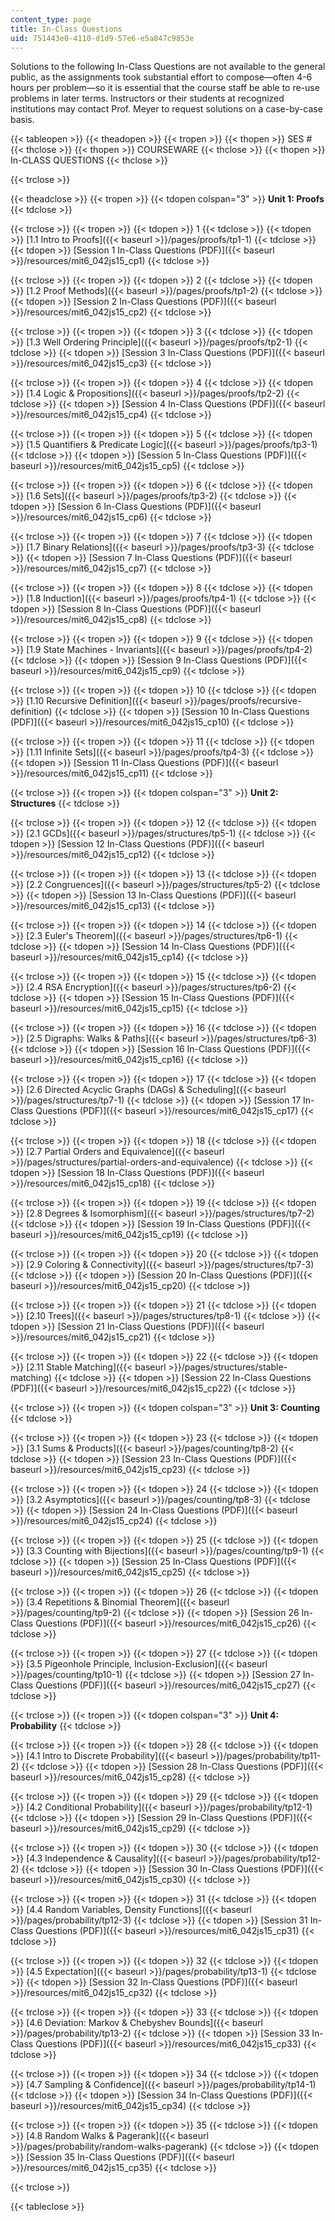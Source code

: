```yaml
---
content_type: page
title: In-Class Questions
uid: 751443e0-4110-d1d9-57e6-e5a847c9853e
---
```


Solutions to the following In-Class Questions are not available to the general public, as the assignments took substantial effort to compose—often 4-6 hours per problem—so it is essential that the course staff be able to re-use problems in later terms. Instructors or their students at recognized institutions may contact Prof. Meyer to request solutions on a case-by-case basis.

{{< tableopen >}}
{{< theadopen >}}
{{< tropen >}}
{{< thopen >}}
SES #
{{< thclose >}}
{{< thopen >}}
COURSEWARE
{{< thclose >}}
{{< thopen >}}
In-CLASS QUESTIONS
{{< thclose >}}

{{< trclose >}}

{{< theadclose >}}
{{< tropen >}}
{{< tdopen colspan="3" >}}
**Unit 1: Proofs**
{{< tdclose >}}

{{< trclose >}}
{{< tropen >}}
{{< tdopen >}}
1
{{< tdclose >}}
{{< tdopen >}}
[1.1 Intro to Proofs]({{< baseurl >}}/pages/proofs/tp1-1)
{{< tdclose >}}
{{< tdopen >}}
[Session 1 In-Class Questions (PDF)]({{< baseurl >}}/resources/mit6_042js15_cp1)
{{< tdclose >}}

{{< trclose >}}
{{< tropen >}}
{{< tdopen >}}
2
{{< tdclose >}}
{{< tdopen >}}
[1.2 Proof Methods]({{< baseurl >}}/pages/proofs/tp1-2)
{{< tdclose >}}
{{< tdopen >}}
[Session 2 In-Class Questions (PDF)]({{< baseurl >}}/resources/mit6_042js15_cp2)
{{< tdclose >}}

{{< trclose >}}
{{< tropen >}}
{{< tdopen >}}
3
{{< tdclose >}}
{{< tdopen >}}
[1.3 Well Ordering Principle]({{< baseurl >}}/pages/proofs/tp2-1)
{{< tdclose >}}
{{< tdopen >}}
[Session 3 In-Class Questions (PDF)]({{< baseurl >}}/resources/mit6_042js15_cp3)
{{< tdclose >}}

{{< trclose >}}
{{< tropen >}}
{{< tdopen >}}
4
{{< tdclose >}}
{{< tdopen >}}
[1.4 Logic & Propositions]({{< baseurl >}}/pages/proofs/tp2-2)
{{< tdclose >}}
{{< tdopen >}}
[Session 4 In-Class Questions (PDF)]({{< baseurl >}}/resources/mit6_042js15_cp4)
{{< tdclose >}}

{{< trclose >}}
{{< tropen >}}
{{< tdopen >}}
5
{{< tdclose >}}
{{< tdopen >}}
[1.5 Quantifiers & Predicate Logic]({{< baseurl >}}/pages/proofs/tp3-1)
{{< tdclose >}}
{{< tdopen >}}
[Session 5 In-Class Questions (PDF)]({{< baseurl >}}/resources/mit6_042js15_cp5)
{{< tdclose >}}

{{< trclose >}}
{{< tropen >}}
{{< tdopen >}}
6
{{< tdclose >}}
{{< tdopen >}}
[1.6 Sets]({{< baseurl >}}/pages/proofs/tp3-2)
{{< tdclose >}}
{{< tdopen >}}
[Session 6 In-Class Questions (PDF)]({{< baseurl >}}/resources/mit6_042js15_cp6)
{{< tdclose >}}

{{< trclose >}}
{{< tropen >}}
{{< tdopen >}}
7
{{< tdclose >}}
{{< tdopen >}}
[1.7 Binary Relations]({{< baseurl >}}/pages/proofs/tp3-3)
{{< tdclose >}}
{{< tdopen >}}
[Session 7 In-Class Questions (PDF)]({{< baseurl >}}/resources/mit6_042js15_cp7)
{{< tdclose >}}

{{< trclose >}}
{{< tropen >}}
{{< tdopen >}}
8
{{< tdclose >}}
{{< tdopen >}}
[1.8 Induction]({{< baseurl >}}/pages/proofs/tp4-1)
{{< tdclose >}}
{{< tdopen >}}
[Session 8 In-Class Questions (PDF)]({{< baseurl >}}/resources/mit6_042js15_cp8)
{{< tdclose >}}

{{< trclose >}}
{{< tropen >}}
{{< tdopen >}}
9
{{< tdclose >}}
{{< tdopen >}}
[1.9 State Machines - Invariants]({{< baseurl >}}/pages/proofs/tp4-2)
{{< tdclose >}}
{{< tdopen >}}
[Session 9 In-Class Questions (PDF)]({{< baseurl >}}/resources/mit6_042js15_cp9)
{{< tdclose >}}

{{< trclose >}}
{{< tropen >}}
{{< tdopen >}}
10
{{< tdclose >}}
{{< tdopen >}}
[1.10 Recursive Definition]({{< baseurl >}}/pages/proofs/recursive-definition)
{{< tdclose >}}
{{< tdopen >}}
[Session 10 In-Class Questions (PDF)]({{< baseurl >}}/resources/mit6_042js15_cp10)
{{< tdclose >}}

{{< trclose >}}
{{< tropen >}}
{{< tdopen >}}
11
{{< tdclose >}}
{{< tdopen >}}
[1.11 Infinite Sets]({{< baseurl >}}/pages/proofs/tp4-3)
{{< tdclose >}}
{{< tdopen >}}
[Session 11 In-Class Questions (PDF)]({{< baseurl >}}/resources/mit6_042js15_cp11)
{{< tdclose >}}

{{< trclose >}}
{{< tropen >}}
{{< tdopen colspan="3" >}}
**Unit 2: Structures**
{{< tdclose >}}

{{< trclose >}}
{{< tropen >}}
{{< tdopen >}}
12
{{< tdclose >}}
{{< tdopen >}}
[2.1 GCDs]({{< baseurl >}}/pages/structures/tp5-1)
{{< tdclose >}}
{{< tdopen >}}
[Session 12 In-Class Questions (PDF)]({{< baseurl >}}/resources/mit6_042js15_cp12)
{{< tdclose >}}

{{< trclose >}}
{{< tropen >}}
{{< tdopen >}}
13
{{< tdclose >}}
{{< tdopen >}}
[2.2 Congruences]({{< baseurl >}}/pages/structures/tp5-2)
{{< tdclose >}}
{{< tdopen >}}
[Session 13 In-Class Questions (PDF)]({{< baseurl >}}/resources/mit6_042js15_cp13)
{{< tdclose >}}

{{< trclose >}}
{{< tropen >}}
{{< tdopen >}}
14
{{< tdclose >}}
{{< tdopen >}}
[2.3 Euler's Theorem]({{< baseurl >}}/pages/structures/tp6-1)
{{< tdclose >}}
{{< tdopen >}}
[Session 14 In-Class Questions (PDF)]({{< baseurl >}}/resources/mit6_042js15_cp14)
{{< tdclose >}}

{{< trclose >}}
{{< tropen >}}
{{< tdopen >}}
15
{{< tdclose >}}
{{< tdopen >}}
[2.4 RSA Encryption]({{< baseurl >}}/pages/structures/tp6-2)
{{< tdclose >}}
{{< tdopen >}}
[Session 15 In-Class Questions (PDF)]({{< baseurl >}}/resources/mit6_042js15_cp15)
{{< tdclose >}}

{{< trclose >}}
{{< tropen >}}
{{< tdopen >}}
16
{{< tdclose >}}
{{< tdopen >}}
[2.5 Digraphs: Walks & Paths]({{< baseurl >}}/pages/structures/tp6-3)
{{< tdclose >}}
{{< tdopen >}}
[Session 16 In-Class Questions (PDF)]({{< baseurl >}}/resources/mit6_042js15_cp16)
{{< tdclose >}}

{{< trclose >}}
{{< tropen >}}
{{< tdopen >}}
17
{{< tdclose >}}
{{< tdopen >}}
[2.6 Directed Acyclic Graphs (DAGs) & Scheduling]({{< baseurl >}}/pages/structures/tp7-1)
{{< tdclose >}}
{{< tdopen >}}
[Session 17 In-Class Questions (PDF)]({{< baseurl >}}/resources/mit6_042js15_cp17)
{{< tdclose >}}

{{< trclose >}}
{{< tropen >}}
{{< tdopen >}}
18
{{< tdclose >}}
{{< tdopen >}}
[2.7 Partial Orders and Equivalence]({{< baseurl >}}/pages/structures/partial-orders-and-equivalence)
{{< tdclose >}}
{{< tdopen >}}
[Session 18 In-Class Questions (PDF)]({{< baseurl >}}/resources/mit6_042js15_cp18)
{{< tdclose >}}

{{< trclose >}}
{{< tropen >}}
{{< tdopen >}}
19
{{< tdclose >}}
{{< tdopen >}}
[2.8 Degrees & Isomorphism]({{< baseurl >}}/pages/structures/tp7-2)
{{< tdclose >}}
{{< tdopen >}}
[Session 19 In-Class Questions (PDF)]({{< baseurl >}}/resources/mit6_042js15_cp19)
{{< tdclose >}}

{{< trclose >}}
{{< tropen >}}
{{< tdopen >}}
20
{{< tdclose >}}
{{< tdopen >}}
[2.9 Coloring & Connectivity]({{< baseurl >}}/pages/structures/tp7-3)
{{< tdclose >}}
{{< tdopen >}}
[Session 20 In-Class Questions (PDF)]({{< baseurl >}}/resources/mit6_042js15_cp20)
{{< tdclose >}}

{{< trclose >}}
{{< tropen >}}
{{< tdopen >}}
21
{{< tdclose >}}
{{< tdopen >}}
[2.10 Trees]({{< baseurl >}}/pages/structures/tp8-1)
{{< tdclose >}}
{{< tdopen >}}
[Session 21 In-Class Questions (PDF)]({{< baseurl >}}/resources/mit6_042js15_cp21)
{{< tdclose >}}

{{< trclose >}}
{{< tropen >}}
{{< tdopen >}}
22
{{< tdclose >}}
{{< tdopen >}}
[2.11 Stable Matching]({{< baseurl >}}/pages/structures/stable-matching)
{{< tdclose >}}
{{< tdopen >}}
[Session 22 In-Class Questions (PDF)]({{< baseurl >}}/resources/mit6_042js15_cp22)
{{< tdclose >}}

{{< trclose >}}
{{< tropen >}}
{{< tdopen colspan="3" >}}
**Unit 3: Counting** 
{{< tdclose >}}

{{< trclose >}}
{{< tropen >}}
{{< tdopen >}}
23
{{< tdclose >}}
{{< tdopen >}}
[3.1 Sums & Products]({{< baseurl >}}/pages/counting/tp8-2)
{{< tdclose >}}
{{< tdopen >}}
[Session 23 In-Class Questions (PDF)]({{< baseurl >}}/resources/mit6_042js15_cp23)
{{< tdclose >}}

{{< trclose >}}
{{< tropen >}}
{{< tdopen >}}
24
{{< tdclose >}}
{{< tdopen >}}
[3.2 Asymptotics]({{< baseurl >}}/pages/counting/tp8-3)
{{< tdclose >}}
{{< tdopen >}}
[Session 24 In-Class Questions (PDF)]({{< baseurl >}}/resources/mit6_042js15_cp24)
{{< tdclose >}}

{{< trclose >}}
{{< tropen >}}
{{< tdopen >}}
25
{{< tdclose >}}
{{< tdopen >}}
[3.3 Counting with Bijections]({{< baseurl >}}/pages/counting/tp9-1)
{{< tdclose >}}
{{< tdopen >}}
[Session 25 In-Class Questions (PDF)]({{< baseurl >}}/resources/mit6_042js15_cp25)
{{< tdclose >}}

{{< trclose >}}
{{< tropen >}}
{{< tdopen >}}
26
{{< tdclose >}}
{{< tdopen >}}
[3.4 Repetitions & Binomial Theorem]({{< baseurl >}}/pages/counting/tp9-2)
{{< tdclose >}}
{{< tdopen >}}
[Session 26 In-Class Questions (PDF)]({{< baseurl >}}/resources/mit6_042js15_cp26)
{{< tdclose >}}

{{< trclose >}}
{{< tropen >}}
{{< tdopen >}}
27
{{< tdclose >}}
{{< tdopen >}}
[3.5 Pigeonhole Principle, Inclusion-Exclusion]({{< baseurl >}}/pages/counting/tp10-1)
{{< tdclose >}}
{{< tdopen >}}
[Session 27 In-Class Questions (PDF)]({{< baseurl >}}/resources/mit6_042js15_cp27)
{{< tdclose >}}

{{< trclose >}}
{{< tropen >}}
{{< tdopen colspan="3" >}}
**Unit 4: Probability**
{{< tdclose >}}

{{< trclose >}}
{{< tropen >}}
{{< tdopen >}}
28
{{< tdclose >}}
{{< tdopen >}}
[4.1 Intro to Discrete Probability]({{< baseurl >}}/pages/probability/tp11-2)
{{< tdclose >}}
{{< tdopen >}}
[Session 28 In-Class Questions (PDF)]({{< baseurl >}}/resources/mit6_042js15_cp28)
{{< tdclose >}}

{{< trclose >}}
{{< tropen >}}
{{< tdopen >}}
29
{{< tdclose >}}
{{< tdopen >}}
[4.2 Conditional Probability]({{< baseurl >}}/pages/probability/tp12-1)
{{< tdclose >}}
{{< tdopen >}}
[Session 29 In-Class Questions (PDF)]({{< baseurl >}}/resources/mit6_042js15_cp29)
{{< tdclose >}}

{{< trclose >}}
{{< tropen >}}
{{< tdopen >}}
30
{{< tdclose >}}
{{< tdopen >}}
[4.3 Independence & Causality]({{< baseurl >}}/pages/probability/tp12-2)
{{< tdclose >}}
{{< tdopen >}}
[Session 30 In-Class Questions (PDF)]({{< baseurl >}}/resources/mit6_042js15_cp30)
{{< tdclose >}}

{{< trclose >}}
{{< tropen >}}
{{< tdopen >}}
31
{{< tdclose >}}
{{< tdopen >}}
[4.4 Random Variables, Density Functions]({{< baseurl >}}/pages/probability/tp12-3)
{{< tdclose >}}
{{< tdopen >}}
[Session 31 In-Class Questions (PDF)]({{< baseurl >}}/resources/mit6_042js15_cp31)
{{< tdclose >}}

{{< trclose >}}
{{< tropen >}}
{{< tdopen >}}
32
{{< tdclose >}}
{{< tdopen >}}
[4.5 Expectation]({{< baseurl >}}/pages/probability/tp13-1)
{{< tdclose >}}
{{< tdopen >}}
[Session 32 In-Class Questions (PDF)]({{< baseurl >}}/resources/mit6_042js15_cp32)
{{< tdclose >}}

{{< trclose >}}
{{< tropen >}}
{{< tdopen >}}
33
{{< tdclose >}}
{{< tdopen >}}
[4.6 Deviation: Markov & Chebyshev Bounds]({{< baseurl >}}/pages/probability/tp13-2)
{{< tdclose >}}
{{< tdopen >}}
[Session 33 In-Class Questions (PDF)]({{< baseurl >}}/resources/mit6_042js15_cp33)
{{< tdclose >}}

{{< trclose >}}
{{< tropen >}}
{{< tdopen >}}
34
{{< tdclose >}}
{{< tdopen >}}
[4.7 Sampling & Confidence]({{< baseurl >}}/pages/probability/tp14-1)
{{< tdclose >}}
{{< tdopen >}}
[Session 34 In-Class Questions (PDF)]({{< baseurl >}}/resources/mit6_042js15_cp34)
{{< tdclose >}}

{{< trclose >}}
{{< tropen >}}
{{< tdopen >}}
35
{{< tdclose >}}
{{< tdopen >}}
[4.8 Random Walks & Pagerank]({{< baseurl >}}/pages/probability/random-walks-pagerank)
{{< tdclose >}}
{{< tdopen >}}
[Session 35 In-Class Questions (PDF)]({{< baseurl >}}/resources/mit6_042js15_cp35)
{{< tdclose >}}

{{< trclose >}}

{{< tableclose >}}